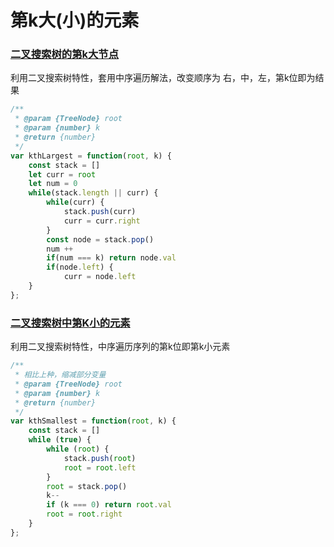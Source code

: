 # 第k大(小)的元素

### [二叉搜索树的第k大节点](https://leetcode-cn.com/problems/er-cha-sou-suo-shu-de-di-kda-jie-dian-lcof/)

利用二叉搜索树特性，套用中序遍历解法，改变顺序为 右，中，左，第k位即为结果

```javascript
/**
 * @param {TreeNode} root
 * @param {number} k
 * @return {number}
 */
var kthLargest = function(root, k) {
    const stack = []
    let curr = root
    let num = 0
    while(stack.length || curr) {
        while(curr) {
            stack.push(curr)
            curr = curr.right
        }
        const node = stack.pop()
        num ++
        if(num === k) return node.val
        if(node.left) {
            curr = node.left
    }
};

```

### [二叉搜索树中第K小的元素](https://leetcode-cn.com/problems/kth-smallest-element-in-a-bst/)

利用二叉搜索树特性，中序遍历序列的第k位即第k小元素

```javascript
/**
 * 相比上种，缩减部分变量
 * @param {TreeNode} root
 * @param {number} k
 * @return {number}
 */
var kthSmallest = function(root, k) {
    const stack = []
    while (true) {
        while (root) {
            stack.push(root)
            root = root.left
        }
        root = stack.pop()
        k--
        if (k === 0) return root.val
        root = root.right
    }
};
```

